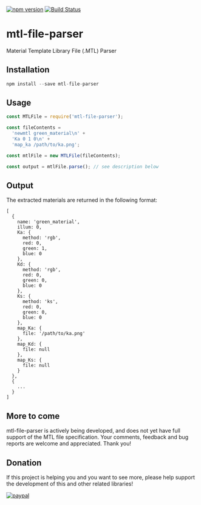 [![npm version](https://badge.fury.io/js/mtl-file-parser.svg)](https://badge.fury.io/js/mtl-file-parser)
[![Build Status](https://travis-ci.org/WesUnwin/mtl-file-parser.svg?branch=master)](https://travis-ci.org/WesUnwin/mtl-file-parser)

# mtl-file-parser
Material Template Library File (.MTL) Parser

## Installation

```javascript
npm install --save mtl-file-parser
```

## Usage

```javascript
const MTLFile = require('mtl-file-parser');

const fileContents =
  'newmtl green_material\n' +
  'Ka 0 1 0\n' +
  'map_ka /path/to/ka.png';

const mtlFile = new MTLFile(fileContents);

const output = mtlFile.parse(); // see description below
```

## Output
The extracted materials are returned in the following format:

```
[
  {
    name: 'green_material',
    illum: 0,
    Ka: {
      method: 'rgb',
      red: 0,
      green: 1,
      blue: 0
    },
    Kd: {
      method: 'rgb',
      red: 0,
      green: 0,
      blue: 0
    },
    Ks: {
      method: 'ks',
      red: 0,
      green: 0,
      blue: 0
    },
    map_Ka: {
      file: '/path/to/ka.png'
    },
    map_Kd: {
      file: null
    },
    map_Ks: {
      file: null
    }
  },
  {
    ...
  }
]
```

## More to come
mtl-file-parser is actively being developed, and does not yet have full support of the MTL file specification.
Your comments, feedback and bug reports are welcome and appreciated. Thank you!

## Donation
If this project is helping you and you want to see more, please help support the development of
this and other related libraries!

[![paypal](https://www.paypalobjects.com/en_US/i/btn/btn_donateCC_LG.gif)](https://www.paypal.me/WesUnwin)
